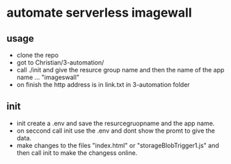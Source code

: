 # automate serverless imagewall


## usage

- clone the repo
- got to Christian/3-automation/
- call ./init and give the resurce group name and then the name of the app name ... "imageswall"
- on finish the http address is in link.txt in 3-automation folder

## init
- init create a .env and save the resurcegruopname and the app name.
- on seccond call init use the .env and dont show the promt to give the data.
- make changes to the files "index.html" or "storageBlobTrigger1.js" and then call init to make the changess online.
